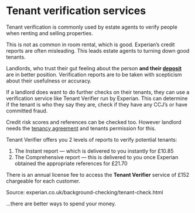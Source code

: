 Tenant verification services
============================

Tenant verification is commonly used by estate agents to verify people when
renting and selling properties.


This is not as common in room rental, which is good. Experian’s credit reports
are often misleading. This leads estate agents to turning down good tenants.


Landlords, who trust their gut feeling about the person **and their
[deposit](/p16)** are in better position. Verification reports are to be taken
with scepticism about their usefulness or accuracy.


If a landlord does want to do further checks on their tenants, they can use a
verification service like Tenant Verifier run by Experian. This can determine if
the tenant is who they say they are, check if they have any CCJ’s or have
committed fraud.


Credit risk scores and references can be checked too. However landlord needs the
[tenancy agreement](/advice/tenancy-agreements) and tenants permission for this.


Tenant Verifier offers you 2 levels of reports to verify potential tenants:


1. The Instant report — which is delivered to you instantly for £10.85
2. The Comprehensive report — this is delivered to you once Experian obtained the appropriate references for £21.70


There is an annual license fee to access the **Tenant Verifier** service of £152
chargeable for each customer.


Source: experian.co.uk/background-checking/tenant-check.html


…there are better ways to spend your money.


